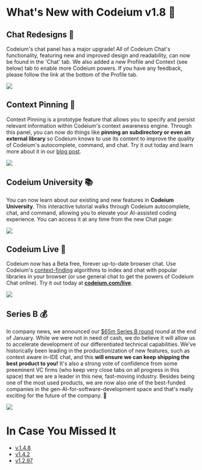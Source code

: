 # What's New with **Codeium v1.8 🚀**

## Chat Redesigns 🎨

Codeium's chat panel has a major upgrade! All of Codeium Chat's functionality, featuring new and improved design and readability, can now be found in the 'Chat' tab. We also added a new Profile and Context (see below) tab to enable more Codeium powers. If you have any feedback, please follow the link at the bottom of the Profile tab.

<img
  style="max-width: 700px;"
  src="https://exafunction.github.io/public/design/chat-redesign.png"
/>

## Context Pinning 📍

Context Pinning is a prototype feature that allows you to specify and persist relevant information within Codeium's context awareness engine. Through this panel, you can now do things like **pinning an subdirectory or even an external library** so Codeium knows to use its content to improve the quality of Codeium's autocomplete, command, and chat. Try it out today and learn more about it in our [blog post](https://codeium.com/blog/codeium-context-pinning-launch).

<img
  style="max-width: 700px;"
  src="https://exafunction.github.io/public/context_pinning/context-pinning.png"
/>

## Codeium University 📚

You can now learn about our existing and new features in **Codeium University**. This interactive tutorial walks through Codeium autocomplete, chat, and command, allowing you to elevate your AI-assisted coding experience. You can access it at any time from the new Chat page:

<img
  style="max-width: 700px;"
  src="https://exafunction.github.io/public/videos/university_simple.gif"
/>

## Codeium Live 🔴

Codeium now has a Beta free, forever up-to-date browser chat. Use Codeium's [context-finding](https://codeium.com/blog/context-aware-everything-more-advanced-realtime-context-than-github-copilot) algorithms to index and chat with popular libraries in your browser (or use general chat to get the powers of Codeium Chat online). Try it out today at **[codeium.com/live](https://codeium.com/live)**.

<img
    style="max-width: 700px;"
    src="https://exafunction.github.io/public/codeium_live/live_homepage.png"
/>

## Series B 💰

In company news, we announced our [$65m Series B round](https://codeium.com/blog/series-b-annoucement) round at the end of January. While we were not in need of cash, we do believe it will allow us to accelerate development of our differentiated technical capabilities. We've historically been leading in the productionization of new features, such as context aware in-IDE chat, and this **will ensure we can keep shipping the best product to you!** It's also a strong vote of confidence from some preeminent VC firms (who keep very close tabs on all progress in this space) that we are a leader in this new, fast-moving industry. Besides being one of the most used products, we are now also one of the best-funded companies in the gen-AI-for-software-development space and that's really exciting for the future of the company. 🎉

<img
    style="max-width: 700px;"
    src="https://exafunction.github.io/public/hero/series_b.png"
/>

# In Case You Missed It

- [v.1.4.8](https://codeium.com/changelog/1.4.8)
- [v1.4.2](https://codeium.com/changelog/1.4.2)
- [v1.2.97](https://codeium.com/changelog/1.2.97)
